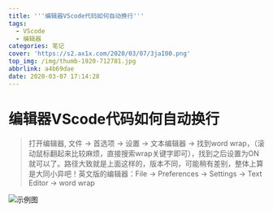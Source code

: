 ```yaml
---
title: '''编辑器VScode代码如何自动换行'''
tags:
  - VScode
  - 编辑器
categories: 笔记
cover: 'https://s2.ax1x.com/2020/03/07/3jaI00.png'
top_img: /img/thumb-1920-712781.jpg
abbrlink: a4b69dae
date: 2020-03-07 17:14:28
---
```

# 编辑器VScode代码如何自动换行

>打开编辑器, 文件 -> 首选项 -> 设置 -> 文本编辑器 -> 找到word wrap，（滚动鼠标翻起来比较麻烦，直接搜索wrap关键字即可），找到之后设置为ON就可以了。路径大致就是上面这样的，版本不同，可能稍有差别，整体上算是大同小异吧！英文版的编辑器：File -> Preferences -> Settings -> Text Editor -> word wrap

![示例图](https://s2.ax1x.com/2020/03/07/3jaI00.png "示例图")





